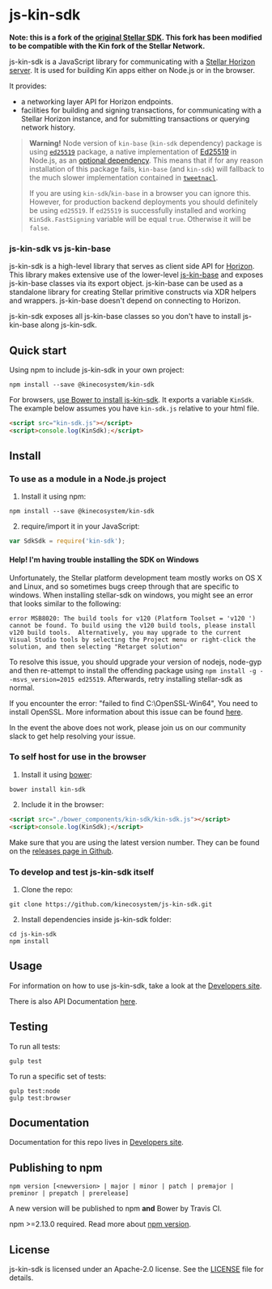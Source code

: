# js-kin-sdk
<!--
[![Build Status](https://travis-ci.org/kinecosystem/js-kin-sdk.svg?branch=master)](https://travis-ci.org/kinecosystem/js-kin-sdk)
[![Coverage Status](https://coveralls.io/repos/kinecosystem/js-kin-sdk/badge.svg?branch=master&service=github)](https://coveralls.io/github/kinecosystem/js-kin-sdk?branch=master)
[![Dependency Status](https://david-dm.org/kinecosystem/js-kin-sdk.svg)](https://david-dm.org/kinecosystem/js-kin-sdk)
-->

**Note: this is a fork of the [original Stellar SDK](https://github.com/stellar/js-stellar-sdk). This fork has been modified to be compatible with the Kin fork of the Stellar Network.**

js-kin-sdk is a JavaScript library for communicating with a [Stellar Horizon server](https://github.com/stellar/go/tree/master/services/horizon). It is used for building Kin apps either on Node.js or in the browser.

It provides:
- a networking layer API for Horizon endpoints.
- facilities for building and signing transactions, for communicating with a Stellar Horizon instance, and for submitting transactions or querying network history.

> **Warning!** Node version of `kin-base` (`kin-sdk` dependency) package is using [`ed25519`](https://www.npmjs.com/package/ed25519) package, a native implementation of [Ed25519](https://ed25519.cr.yp.to/) in Node.js, as an [optional dependency](https://docs.npmjs.com/files/package.json#optionaldependencies). This means that if for any reason installation of this package fails, `kin-base` (and `kin-sdk`) will fallback to the much slower implementation contained in [`tweetnacl`](https://www.npmjs.com/package/tweetnacl).
>
> If you are using `kin-sdk`/`kin-base` in a browser you can ignore this. However, for production backend deployments you should definitely be using `ed25519`. If `ed25519` is successfully installed and working `KinSdk.FastSigning` variable will be equal `true`. Otherwise it will be `false`.

### js-kin-sdk vs js-kin-base

js-kin-sdk is a high-level library that serves as client side API for [Horizon](https://github.com/stellar/go/tree/master/services/horizon). This library makes extensive use of the lower-level [js-kin-base](https://github.com/kinecosystem/js-kin-base) and exposes js-kin-base classes via its export object.  js-kin-base can be used as a standalone library for creating Stellar primitive constructs via XDR helpers and wrappers. js-kin-base doesn't depend on connecting to Horizon.

js-kin-sdk exposes all js-kin-base classes so you don't have to install js-kin-base along js-kin-sdk.

## Quick start

Using npm to include js-kin-sdk in your own project:
```shell
npm install --save @kinecosystem/kin-sdk
```

For browsers, [use Bower to install js-kin-sdk](#to-self-host-for-use-in-the-browser). It exports a
variable `KinSdk`. The example below assumes you have `kin-sdk.js`
relative to your html file.

```html
<script src="kin-sdk.js"></script>
<script>console.log(KinSdk);</script>

```

## Install

### To use as a module in a Node.js project
1. Install it using npm:
  ```shell
  npm install --save @kinecosystem/kin-sdk
  ```

2. require/import it in your JavaScript:
  ```js
  var SdkSdk = require('kin-sdk');
  ```

#### Help! I'm having trouble installing the SDK on Windows

Unfortunately, the Stellar platform development team mostly works on OS X and Linux, and so sometimes bugs creep through that are specific to windows.  When installing stellar-sdk on windows, you might see an error that looks similar to the following:

```shell
error MSB8020: The build tools for v120 (Platform Toolset = 'v120 ') cannot be found. To build using the v120 build tools, please install v120 build tools.  Alternatively, you may upgrade to the current Visual Studio tools by selecting the Project menu or right-click the solution, and then selecting "Retarget solution"
```

To resolve this issue, you should upgrade your version of nodejs, node-gyp and then re-attempt to install the offending package using `npm install -g --msvs_version=2015 ed25519`.  Afterwards, retry installing stellar-sdk as normal.

If you encounter the error: "failed to find C:\OpenSSL-Win64", You need to install OpenSSL. More information about this issue can be found [here](https://github.com/nodejs/node-gyp/wiki/Linking-to-OpenSSL).

In the event the above does not work, please join us on our community slack to get help resolving your issue.

### To self host for use in the browser
1. Install it using [bower](http://bower.io):

  ```shell
  bower install kin-sdk
  ```

2. Include it in the browser:

  ```html
  <script src="./bower_components/kin-sdk/kin-sdk.js"></script>
  <script>console.log(KinSdk);</script>
  ```

<!--
If you don't want to use install Bower, you can copy built JS files from the [bower-js-kin-sdk repo](https://github.com/kinecosystem/bower-js-kin-sdk).

### To use the [cdnjs](https://cdnjs.com/libraries/kin-sdk) hosted script in the browser
1. Instruct the browser to fetch the library from [cdnjs](https://cdnjs.com/libraries/kin-sdk), a 3rd party service that hosts js libraries:

  ```html
  <script src="https://cdnjs.cloudflare.com/ajax/libs/kin-sdk/{version}/kin-sdk.js"></script>
  <script>console.log(KinSdk);</script>
  ```

Note that this method relies using a third party to host the JS library. This may not be entirely secure.
-->

Make sure that you are using the latest version number. They can be found on the [releases page in Github](https://github.com/kinecosystem/js-kin-sdk/releases).

### To develop and test js-kin-sdk itself
1. Clone the repo:
  ```shell
  git clone https://github.com/kinecosystem/js-kin-sdk.git
  ```

2. Install dependencies inside js-kin-sdk folder:
  ```shell
  cd js-kin-sdk
  npm install
  ```

## Usage
For information on how to use js-kin-sdk, take a look at the [Developers site](https://www.stellar.org/developers/js-stellar-sdk/reference/).

There is also API Documentation [here](https://www.stellar.org/developers/reference/).

## Testing
To run all tests:
```shell
gulp test
```

To run a specific set of tests:
```shell
gulp test:node
gulp test:browser
```

## Documentation
Documentation for this repo lives in [Developers site](https://www.stellar.org/developers/js-stellar-sdk/learn/index.html).

<!--
## Contributing
For information on how to contribute, please refer to our [contribution guide](https://github.com/stellar/js-stellar-sdk/blob/master/CONTRIBUTING.md).
-->

## Publishing to npm
```
npm version [<newversion> | major | minor | patch | premajor | preminor | prepatch | prerelease]
```
A new version will be published to npm **and** Bower by Travis CI.

npm >=2.13.0 required.
Read more about [npm version](https://docs.npmjs.com/cli/version).

## License
js-kin-sdk is licensed under an Apache-2.0 license. See the [LICENSE](https://github.com/kinecosystem/js-kin-sdk/blob/master/LICENSE) file for details.
